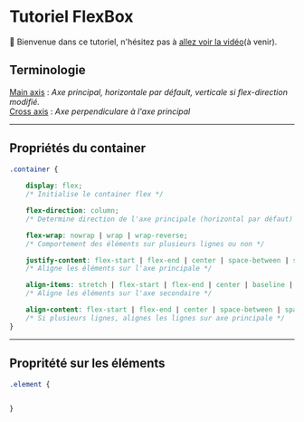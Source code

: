 # Tutoriel FlexBox
👋 Bienvenue dans ce tutoriel, n'hésitez pas à [allez voir la vidéo]()(à venir).


## Terminologie
<ins>Main axis</ins> : *Axe principal, horizontale par défault, verticale si flex-direction modifié.*<br>
<ins>Cross axis</ins> : *Axe perpendiculare à l'axe principal*<br>

***
## Propriétés du container
```css
.container {
    
    display: flex;
    /* Initialise le container flex */

    flex-direction: column;
    /* Determine direction de l'axe principale (horizontal par défaut) */

    flex-wrap: nowrap | wrap | wrap-reverse;
    /* Comportement des éléments sur plusieurs lignes ou non */

    justify-content: flex-start | flex-end | center | space-between | space-around | space-evenly;
    /* Aligne les éléments sur l'axe principale */

    align-items: stretch | flex-start | flex-end | center | baseline | first baseline | last baseline | start | end | self-start | self-end;
    /* Aligne les éléments sur l'axe secondaire */

    align-content: flex-start | flex-end | center | space-between | space-around | space-evenly | stretch | start | end | baseline | first baseline | last baseline;
    /* Si plusieurs lignes, alignes les lignes sur axe principale */
}

```
***
## Propritété sur les éléments

```css
.element {

    
}

```
